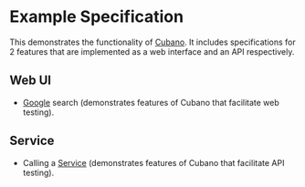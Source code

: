 # Example Specification

This demonstrates the functionality of [Cubano](http://concordion.org/cubano). 
It includes specifications for 2 features that are implemented as a web interface and an API respectively.

## Web UI
* [Google](google/Google.md "c:run") search (demonstrates features of Cubano that facilitate web testing).

## Service
* Calling a [Service](service/Service.md "c:run") (demonstrates features of Cubano that facilitate API testing).